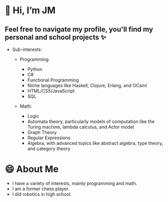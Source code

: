 # 👋 Hi, I’m JM
## Feel free to navigate my profile, you'll find my personal and school projects ✨

- Sub-interests:
    - Programming:
        + Python
        + C#
        + Functional Programming
        + Niche languages like Haskell, Clojure, Erlang, and OCaml
        + HTML/CSS/JavaScript
        + SQL
 
    - Math:
        + Logic
        + Automata theory, particularly models of computation like the Turing machine, lambda calculus, and Actor model
        + Graph Theory
        + Regular Expressions
        + Algebra, with advanced topics like abstract algebra, type theory, and category theory

# 😄 About Me

- I have a variety of interests, mainly programming and math.
- I am a former chess player.
- I did robotics in high school.
